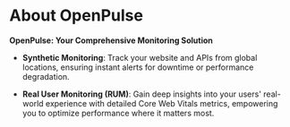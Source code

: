 # About OpenPulse

**OpenPulse: Your Comprehensive Monitoring Solution**

- **Synthetic Monitoring**: Track your website and APIs from global locations, ensuring instant alerts for downtime or performance degradation.

- **Real User Monitoring (RUM)**: Gain deep insights into your users' real-world experience with detailed Core Web Vitals metrics, empowering you to optimize performance where it matters most.
